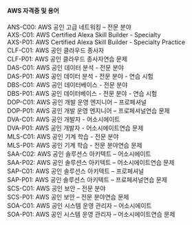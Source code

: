 
#### AWS 자격증 및 용어
ANS-C00: AWS 공인 고급 네트워킹 – 전문 분야      
AXS-C01: AWS Certified Alexa Skill Builder - Specialty   
AXS-P01: AWS Certified Alexa Skill Builder - Specialty Practice   
CLF-C01: AWS 공인 클라우드 종사자   
CLF-P01: AWS 공인 클라우드 종사자연습 문제   
DAS-C01: AWS 공인 데이터 분석 - 전문 분야   
DAS-P01: AWS 공인 데이터 분석 - 전문 분야 - 연습 시험   
DBS-C01: AWS 공인 데이터베이스 - 전문 분야   
DBS-P01: AWS 공인 데이터베이스 - 전문 분야 - 연습 시험   
DOP-C01: AWS 공인 개발 운영 엔지니어 – 프로페셔널   
DOP-P01: AWS 공인 개발 운영 엔지니어 – 프로페셔널연습 문제   
DVA-C01: AWS 공인 개발자 - 어소시에이트   
DVA-P01: AWS 공인 개발자 - 어소시에이트연습 문제   
MLS-C01: AWS 공인 기계 학습 - 전문 분야   
MLS-P01: AWS 공인 기계 학습 - 전문 분야연습 문제   
SAA-C02: AWS 공인 솔루션스 아키텍트 – 어소시에이트   
SAA-P02: AWS 공인 솔루션스 아키텍트 – 어소시에이트연습 문제   
SAP-C01: AWS 공인 솔루션스 아키텍트 – 프로페셔널   
SAP-P01: AWS 공인 솔루션스 아키텍트 – 프로페셔널연습 문제   
SCS-C01: AWS 공인 보안 – 전문 분야   
SCS-P01: AWS 공인 보안 – 전문 분야연습 문제   
SOA-C01: AWS 공인 시스템 운영 관리자 – 어소시에이트   
SOA-P01: AWS 공인 시스템 운영 관리자 – 어소시에이트연습 문제